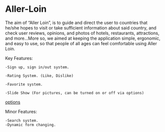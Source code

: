Aller-Loin
==========
The aim of “Aller Loin”, is to guide and direct the user to countries that he/she hopes to visit or take sufficient information about said country, and check user reviews, opinions, and photos of hotels, restaurants, attractions, and more…More so, we aimed at keeping the application simple, ergonomic, and easy to use, so that people of all ages can feel comfortable using Aller Loin. 

Key Features: 

	-Sign up, sign in/out system.
	
	-Rating System. (Like, Dislike)
	
	-Favorite system.
	
	-Slide Show (For pictures, can be turned on or off via options)
	
[options](https://github.com/vogosvagen/Aller-Loin/tree/master/Main/Options)

Minor Features:

	-Search system.
	-Dynamic form changing.
